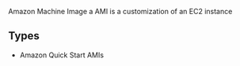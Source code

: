 Amazon Machine Image
a AMI is a customization of an EC2 instance

## Types
* Amazon Quick Start AMIs